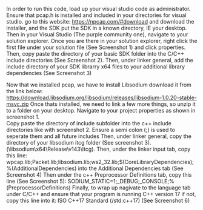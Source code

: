 In order to run this code, load up your visual studio code as administrator.  Ensure that pcap.h is installed and included in your directories for visual studio.
go to this website:  https://npcap.com/#download
and download the installer, and the SDK put the SDK in a known directory, IE your desktop.  Then in your Visual Studio (The purple community one), navigate to your solution explorer.
Once you are there in your solution explorer, right click the first file under your solution file (See Screenshot 1) and click properties.
Then, copy paste the directory of your basic SDK folder into the C/C++ include directories (See Screenshot 2).
Then, under linker general, add the include directory of your SDK librarry x64 files to your additional library dependencies (See Screenshot 3)

Now that we installed pcap, we have to install Libsodium download it from the link below:
https://download.libsodium.org/libsodium/releases/libsodium-1.0.20-stable-msvc.zip
Once thats installed, we need to link a few more things, so unzip it to a folder on your desktop.
Navigate to your project properties as shown in screenshot 1.  
Copy paste the directory of include subfolder into the c++ include directories like with screenshot 2.  Ensure a semi colon (;) is used to seperate them and all future includes
Then, under linker general, copy the directory of your libsodium itcg folder (See screenshot 3).  (\libsodium\x64\Release\v143\ltcg).
Then, under the linker input tab, copy this line: wpcap.lib;Packet.lib;libsodium.lib;ws2_32.lib;$(CoreLibraryDependencies);%(AdditionalDependencies) into the Additional Dependencies tab (See Screenshot 4)
Then under the c++ Preprocessor Definitions tab, copy this line (See Screenshot 5): SODIUM_STATIC=1;_DEBUG;_CONSOLE;%(PreprocessorDefinitions)
Finally, to wrap up nagivate to the language tab under C/C++ and ensure that your program is running C++ version 17 if not, copy this line into it: ISO C++17 Standard (/std:c++17)  (See Screenshot 6)

